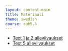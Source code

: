 ```yaml
---
layout: content-main
title: Materiaali
theme: swedish
course: rub5.6
---
```


- [Text 1 ja 2 alleviivaukset](/media/rub5/text1_ja_2_alleviivaukset_vastaukset.pdf)
- [Text 5 alleviivaukset](/media/rub5/text_5_alleviivaukset_vastaukset.pdf)

